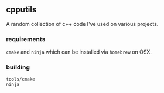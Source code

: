 ## cpputils

A random collection of c++ code I've used on various projects.

### requirements
`cmake` and `ninja` which can be installed via `homebrew` on OSX. 

### building

```
tools/cmake
ninja
```
